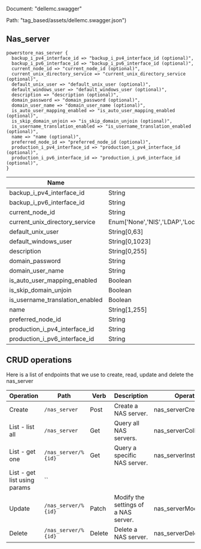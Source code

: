 Document: "dellemc.swagger"


Path: "tag_based/assets/dellemc.swagger.json")

## Nas_server



```puppet
powerstore_nas_server {
  backup_i_pv4_interface_id => "backup_i_pv4_interface_id (optional)",
  backup_i_pv6_interface_id => "backup_i_pv6_interface_id (optional)",
  current_node_id => "current_node_id (optional)",
  current_unix_directory_service => "current_unix_directory_service (optional)",
  default_unix_user => "default_unix_user (optional)",
  default_windows_user => "default_windows_user (optional)",
  description => "description (optional)",
  domain_password => "domain_password (optional)",
  domain_user_name => "domain_user_name (optional)",
  is_auto_user_mapping_enabled => "is_auto_user_mapping_enabled (optional)",
  is_skip_domain_unjoin => "is_skip_domain_unjoin (optional)",
  is_username_translation_enabled => "is_username_translation_enabled (optional)",
  name => "name (optional)",
  preferred_node_id => "preferred_node_id (optional)",
  production_i_pv4_interface_id => "production_i_pv4_interface_id (optional)",
  production_i_pv6_interface_id => "production_i_pv6_interface_id (optional)",
}
```

| Name        | Type           | Required       |
| ------------- | ------------- | ------------- |
|backup_i_pv4_interface_id | String | false |
|backup_i_pv6_interface_id | String | false |
|current_node_id | String | false |
|current_unix_directory_service | Enum['None','NIS','LDAP','Local_Files','Local_Then_NIS','Local_Then_LDAP'] | false |
|default_unix_user | String[0,63] | false |
|default_windows_user | String[0,1023] | false |
|description | String[0,255] | false |
|domain_password | String | false |
|domain_user_name | String | false |
|is_auto_user_mapping_enabled | Boolean | false |
|is_skip_domain_unjoin | Boolean | false |
|is_username_translation_enabled | Boolean | false |
|name | String[1,255] | false |
|preferred_node_id | String | false |
|production_i_pv4_interface_id | String | false |
|production_i_pv6_interface_id | String | false |



## CRUD operations

Here is a list of endpoints that we use to create, read, update and delete the nas_server

| Operation | Path | Verb | Description | OperationID |
| ------------- | ------------- | ------------- | ------------- | ------------- |
|Create|`/nas_server`|Post|Create a NAS server.|nas_serverCreate|
|List - list all|`/nas_server`|Get|Query all NAS servers.|nas_serverCollectionQuery|
|List - get one|`/nas_server/%{id}`|Get|Query a specific NAS server.|nas_serverInstanceQuery|
|List - get list using params|``||||
|Update|`/nas_server/%{id}`|Patch|Modify the settings of a NAS server.|nas_serverModify|
|Delete|`/nas_server/%{id}`|Delete|Delete a NAS server.|nas_serverDelete|
